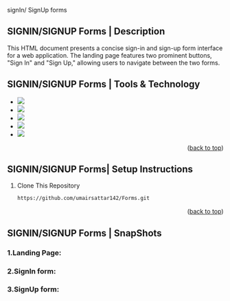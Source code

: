 
signIn/ SignUp forms

## SIGNIN/SIGNUP Forms | Description 
This HTML document presents a concise sign-in and sign-up form interface for a web application. The landing page features two prominent buttons, "Sign In" and "Sign Up," allowing users to navigate between the two forms.


## SIGNIN/SIGNUP Forms | Tools & Technology
* <img src="https://img.shields.io/badge/Visual_Studio_code-0078D4?style=for-the-badge&logo=visual%20studio%20code&logoColor=white" />
* <img src="https://img.shields.io/badge/HTMl5-0078D4?style=for-the-badge&logo=Html%20&logoColor=white" />
* <img src="https://img.shields.io/badge/CSS-1572B6?style=for-the-badge&logo=css3&logoColor=white" />
* <img src="https://img.shields.io/badge/Java_Script-0078D4?style=for-the-badge&logo=Java%20Script&logoColor=white" />
* <img src="https://img.shields.io/badge/J_Query-0078D4?style=for-the-badge&logo=J%20Query&logoColor=white" />
<p align="right">(<a href="#readme-top">back to top</a>)</p>



## SIGNIN/SIGNUP Forms| Setup Instructions 
1. Clone This Repository
   ```sh
   https://github.com/umairsattar142/Forms.git


<p align="right">(<a href="#readme-top">back to top</a>)</p>


## SIGNIN/SIGNUP Forms |  SnapShots
### 1.Landing Page:


### 2.SignIn form:



### 3.SignUp form:








